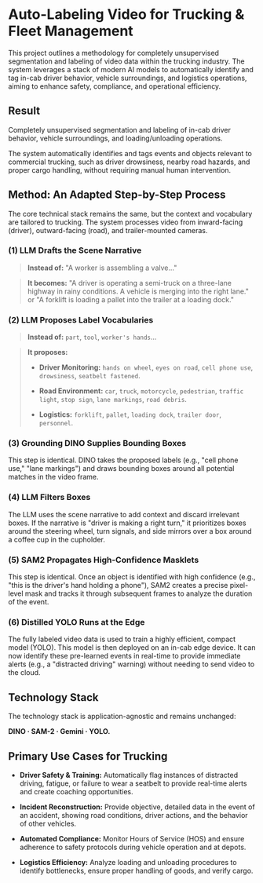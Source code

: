 # Auto-Labeling Video for Trucking & Fleet Management

This project outlines a methodology for completely unsupervised segmentation and labeling of video data within the trucking industry. The system leverages a stack of modern AI models to automatically identify and tag in-cab driver behavior, vehicle surroundings, and logistics operations, aiming to enhance safety, compliance, and operational efficiency.

## **Result**

Completely unsupervised segmentation and labeling of in-cab driver behavior, vehicle surroundings, and loading/unloading operations.

The system automatically identifies and tags events and objects relevant to commercial trucking, such as driver drowsiness, nearby road hazards, and proper cargo handling, without requiring manual human intervention.

## **Method: An Adapted Step-by-Step Process**

The core technical stack remains the same, but the context and vocabulary are tailored to trucking. The system processes video from inward-facing (driver), outward-facing (road), and trailer-mounted cameras.

### **(1) LLM Drafts the Scene Narrative**

> **Instead of:** "A worker is assembling a valve..."

> **It becomes:** "A driver is operating a semi-truck on a three-lane highway in rainy conditions. A vehicle is merging into the right lane." or "A forklift is loading a pallet into the trailer at a loading dock."

### **(2) LLM Proposes Label Vocabularies**

> **Instead of:** `part`, `tool`, `worker's hands`...

> **It proposes:**
>
> * **Driver Monitoring:** `hands on wheel`, `eyes on road`, `cell phone use`, `drowsiness`, `seatbelt fastened`.
>
> * **Road Environment:** `car`, `truck`, `motorcycle`, `pedestrian`, `traffic light`, `stop sign`, `lane markings`, `road debris`.
>
> * **Logistics:** `forklift`, `pallet`, `loading dock`, `trailer door`, `personnel`.

### **(3) Grounding DINO Supplies Bounding Boxes**

This step is identical. DINO takes the proposed labels (e.g., "cell phone use," "lane markings") and draws bounding boxes around all potential matches in the video frame.

### **(4) LLM Filters Boxes**

The LLM uses the scene narrative to add context and discard irrelevant boxes. If the narrative is "driver is making a right turn," it prioritizes boxes around the steering wheel, turn signals, and side mirrors over a box around a coffee cup in the cupholder.

### **(5) SAM2 Propagates High-Confidence Masklets**

This step is identical. Once an object is identified with high confidence (e.g., "this is the driver's hand holding a phone"), SAM2 creates a precise pixel-level mask and tracks it through subsequent frames to analyze the duration of the event.

### **(6) Distilled YOLO Runs at the Edge**

The fully labeled video data is used to train a highly efficient, compact model (YOLO). This model is then deployed on an in-cab edge device. It can now identify these pre-learned events in real-time to provide immediate alerts (e.g., a "distracted driving" warning) without needing to send video to the cloud.

## **Technology Stack**

The technology stack is application-agnostic and remains unchanged:

**DINO · SAM-2 · Gemini · YOLO.**

## **Primary Use Cases for Trucking**

* **Driver Safety & Training:** Automatically flag instances of distracted driving, fatigue, or failure to wear a seatbelt to provide real-time alerts and create coaching opportunities.

* **Incident Reconstruction:** Provide objective, detailed data in the event of an accident, showing road conditions, driver actions, and the behavior of other vehicles.

* **Automated Compliance:** Monitor Hours of Service (HOS) and ensure adherence to safety protocols during vehicle operation and at depots.

* **Logistics Efficiency:** Analyze loading and unloading procedures to identify bottlenecks, ensure proper handling of goods, and verify cargo.
